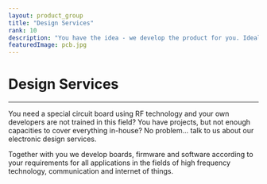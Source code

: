 ```yaml
---
layout: product_group
title: "Design Services"
rank: 10
description: "You have the idea - we develop the product for you. Ideally, the product has something to do with RF identification, localization or communication."
featuredImage: pcb.jpg
---
```

# Design Services
***

You need a special circuit board using RF technology and your own developers are not trained in this field? You have projects, but not enough capacities to cover everything in-house? No problem... talk to us about our electronic design services.

Together with you we develop boards, firmware and software according to your requirements for all applications in the fields of high frequency technology, communication and internet of things.
